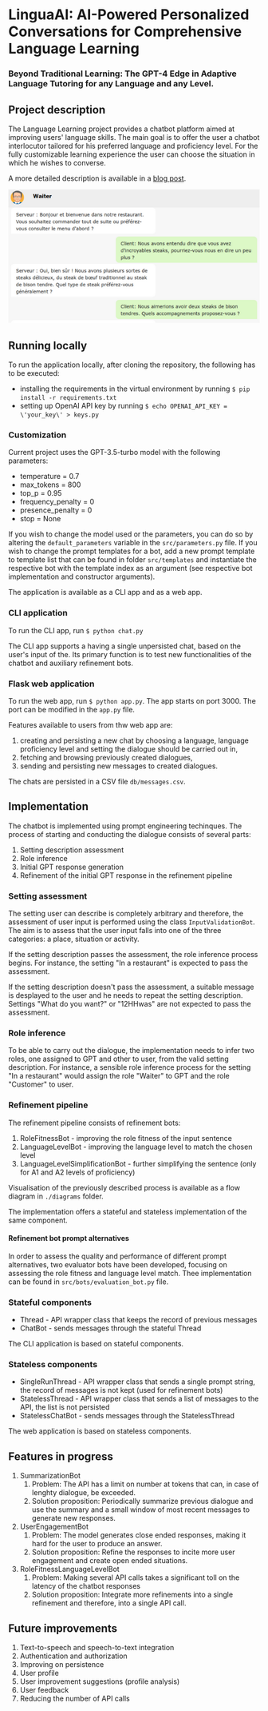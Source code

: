 # LinguaAI: AI-Powered Personalized Conversations for Comprehensive Language Learning
### Beyond Traditional Learning: The GPT-4 Edge in Adaptive Language Tutoring for any Language and any Level.

## Project description

The Language Learning project provides a chatbot platform aimed at improving users' language skills. The main goal is to offer the user a chatbot interlocutor tailored for his preferred language and proficiency level. For the fully customizable learning experience the user can choose the situation in which he wishes to converse.

A more detailed description is available in a [blog post](https://blog.doxray.com/p/linguaai-ai-powered-personalized). 

![LinguaAI](./LinguaAI.png)

## Running locally

To run the application locally, after cloning the repository, the following has to be executed:

- installing the requirements in the virtual environment by running ```$ pip install -r requirements.txt```
- setting up OpenAI API key by running ```$ echo OPENAI_API_KEY = \'your_key\' > keys.py```

### Customization

Current project uses the GPT-3.5-turbo model with the following parameters:

- temperature = 0.7
- max_tokens = 800
- top_p = 0.95
- frequency_penalty = 0
- presence_penalty = 0
- stop = None

If you wish to change the model used or the parameters, you can do so by altering the ```default_parameters``` variable in the ```src/parameters.py``` file. If you wish to change the prompt templates for a bot, add a new prompt template to template list that can be found in folder ```src/templates``` and instantiate the respective bot with the template index as an argument (see respective bot implementation and constructor arguments).

The application is available as a CLI app and as a web app.


### CLI application

To run the CLI app, run ```$ python chat.py```

The CLI app supports a having a single unpersisted chat, based on the user's input of the. Its primary function is to test new functionalities of the chatbot and auxiliary refinement bots.

### Flask web application

To run the web app, run ```$ python app.py```. The app starts on port 3000. The port can be modified in the ```app.py``` file.

Features available to users from thw web app are:

1. creating and persisting a new chat by choosing a language, language proficiency level and setting the dialogue should be carried out in,
2. fetching and browsing previously created dialogues,
3. sending and persisting new messages to created dialogues.

The chats are persisted in a CSV file ```db/messages.csv```.

## Implementation

The chatbot is implemented using prompt engineering techinques. The process of starting and conducting the dialogue consists of several parts:

1. Setting description assessment
2. Role inference
3. Initial GPT response generation
4. Refinement of the initial GPT response in the refinement pipeline

### Setting assessment

The setting user can describe is completely arbitrary and therefore, the assessment of user input is performed using the class ```InputValidationBot```. The aim is to assess that the user input falls into one of the three categories: a place, situation or activity.

If the setting description passes the assessment, the role inference process begins. For instance, the setting "In a restaurant" is expected to pass the assessment.

If the setting description doesn't pass the assessment, a suitable message is desplayed to the user and he needs to repeat the setting description. Settings "What do you want?" or "12HHwas" are not expected to pass the assessment.

### Role inference

To be able to carry out the dialogue, the implementation needs to infer two roles, one assigned to GPT and other to user, from the valid setting description. For instance, a sensible role inference process for the setting "In a restaurant" would assign the role "Waiter" to GPT and the role "Customer" to user. 

### Refinement pipeline

The refinement pipeline consists of refinement bots:

1. RoleFitnessBot - improving the role fitness of the input sentence
2. LanguageLevelBot - improving the language level to match the chosen level
3. LanguageLevelSimplificationBot - further simplifying the sentence (only for A1 and A2 levels of proficiency)

Visualisation of the previously described process is available as a flow diagram in ```./diagrams``` folder.

The implementation offers a stateful and stateless implementation of the same component.

#### Refinement bot prompt alternatives

In order to assess the quality and performance of different prompt alternatives, two evaluator bots have been developed, focusing on assessing the role fitness and language level match. Thee implementation can be found in ```src/bots/evaluation_bot.py``` file.

### Stateful components

- Thread - API wrapper class that keeps the record of previous messages
- ChatBot - sends messages through the stateful Thread

The CLI application is based on stateful components.

### Stateless components

- SingleRunThread - API wrapper class that sends a single prompt string, the record of messages is not kept (used for refinement bots)
- StatelessThread - API wrapper class that sends a list of messages to the API, the list is not persisted
- StatelessChatBot - sends messages through the StatelessThread

The web application is based on stateless components.

## Features in progress

1. SummarizationBot
   1. Problem: The API has a limit on number at tokens that can, in case of lenghty dialogue, be exceeded.
   2. Solution proposition: Periodically summarize previous dialogue and use the summary and a small window of most recent messages to generate new responses.
2. UserEngagementBot
   1. Problem: The model generates close ended responses, making it hard for the user to produce an answer.
   2. Solution proposition: Refine the responses to incite more user engagement and create open ended situations.
3. RoleFitnessLanguageLevelBot
   1. Problem: Making several API calls takes a significant toll on the latency of the chatbot responses
   2. Solution proposition: Integrate more refinements into a single refinement and therefore, into a single API call.

## Future improvements

1. Text-to-speech and speech-to-text integration
2. Authentication and authorization
3. Improving on persistence
4. User profile
5. User improvement suggestions (profile analysis)
6. User feedback
7. Reducing the number of API calls
